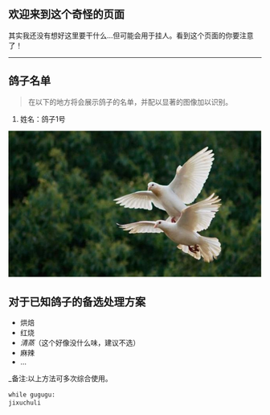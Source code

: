 ## 欢迎来到这个奇怪的页面

其实我还没有想好这里要干什么...但可能会用于挂人。看到这个页面的你要注意了！

* * *

## 鸽子名单

> 在以下的地方将会展示鸽子的名单，并配以显著的图像加以识别。

1. 姓名：鸽子1号

![Dove1](dove1.jpg)

## 对于已知鸽子的备选处理方案

- 烘焙
- 红烧
- _清蒸_（这个好像没什么味，建议不选）
- 麻辣
- ...

_备注:以上方法可多次综合使用。

```
while gugugu:
jixuchuli
```
